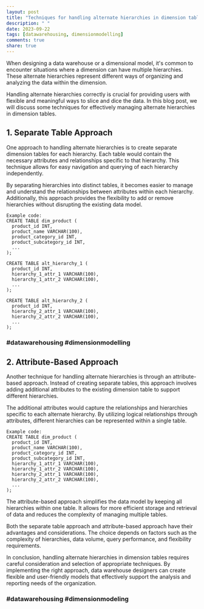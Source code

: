 ```yaml
---
layout: post
title: "Techniques for handling alternate hierarchies in dimension tables."
description: " "
date: 2023-09-22
tags: [datawarehousing, dimensionmodelling]
comments: true
share: true
---
```


When designing a data warehouse or a dimensional model, it's common to encounter situations where a dimension can have multiple hierarchies. These alternate hierarchies represent different ways of organizing and analyzing the data within the dimension.

Handling alternate hierarchies correctly is crucial for providing users with flexible and meaningful ways to slice and dice the data. In this blog post, we will discuss some techniques for effectively managing alternate hierarchies in dimension tables.

## 1. Separate Table Approach

One approach to handling alternate hierarchies is to create separate dimension tables for each hierarchy. Each table would contain the necessary attributes and relationships specific to that hierarchy. This technique allows for easy navigation and querying of each hierarchy independently.

By separating hierarchies into distinct tables, it becomes easier to manage and understand the relationships between attributes within each hierarchy. Additionally, this approach provides the flexibility to add or remove hierarchies without disrupting the existing data model.

```
Example code:
CREATE TABLE dim_product (
  product_id INT,
  product_name VARCHAR(100),
  product_category_id INT,
  product_subcategory_id INT,
  ...
);

CREATE TABLE alt_hierarchy_1 (
  product_id INT,
  hierarchy_1_attr_1 VARCHAR(100),
  hierarchy_1_attr_2 VARCHAR(100),
  ...
);

CREATE TABLE alt_hierarchy_2 (
  product_id INT,
  hierarchy_2_attr_1 VARCHAR(100),
  hierarchy_2_attr_2 VARCHAR(100),
  ...
);
```
### #datawarehousing #dimensionmodelling

## 2. Attribute-Based Approach

Another technique for handling alternate hierarchies is through an attribute-based approach. Instead of creating separate tables, this approach involves adding additional attributes to the existing dimension table to support different hierarchies.

The additional attributes would capture the relationships and hierarchies specific to each alternate hierarchy. By utilizing logical relationships through attributes, different hierarchies can be represented within a single table.

```
Example code:
CREATE TABLE dim_product (
  product_id INT,
  product_name VARCHAR(100),
  product_category_id INT,
  product_subcategory_id INT,
  hierarchy_1_attr_1 VARCHAR(100),
  hierarchy_1_attr_2 VARCHAR(100),
  hierarchy_2_attr_1 VARCHAR(100),
  hierarchy_2_attr_2 VARCHAR(100),
  ...
);
```

The attribute-based approach simplifies the data model by keeping all hierarchies within one table. It allows for more efficient storage and retrieval of data and reduces the complexity of managing multiple tables.

Both the separate table approach and attribute-based approach have their advantages and considerations. The choice depends on factors such as the complexity of hierarchies, data volume, query performance, and flexibility requirements.

In conclusion, handling alternate hierarchies in dimension tables requires careful consideration and selection of appropriate techniques. By implementing the right approach, data warehouse designers can create flexible and user-friendly models that effectively support the analysis and reporting needs of the organization.

### #datawarehousing #dimensionmodeling